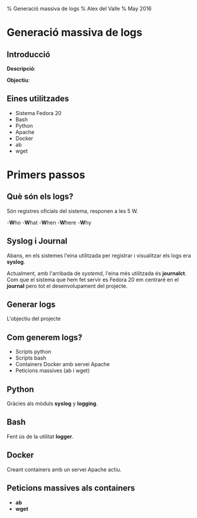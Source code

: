 % Generació massiva de logs
% Alex del Valle
% May 2016

# Generació massiva de logs

## Introducció

**Descripció**:

**Objectiu**:

## Eines utilitzades

- Sistema Fedora 20
- Bash
- Python
- Apache
- Docker
- ab
- wget

# Primers passos

## Què són els logs?

Són registres oficials del sistema, responen a les 5 W.

  -**W**ho
  -**W**hat
  -**W**hen
  -**W**here
  -**W**hy
  
## Syslog i Journal

Abans, en els sistemes l'eina utilitzada per registrar i visualitzar els logs era **syslog**.

Actualment, amb l'arribada de *systemd*, l'eina més utilitzada és **journalct**. Com que el sistema que hem fet servir es Fedora 20
em centraré en el **journal** pero tot el desenvolupament del projecte.

## Generar logs

L'objectiu del projecte

## Com generem logs?

- Scripts python
- Scripts bash
- Containers Docker amb servei Apache
- Peticions massives (ab i wget)

## Python

Gràcies als mòduls **syslog** y **logging**.

## Bash

Fent ús de la utilitat **logger**.

## Docker

Creant containers amb un servei Apache actiu.

## Peticions massives als containers

- **ab**
- **wget**






